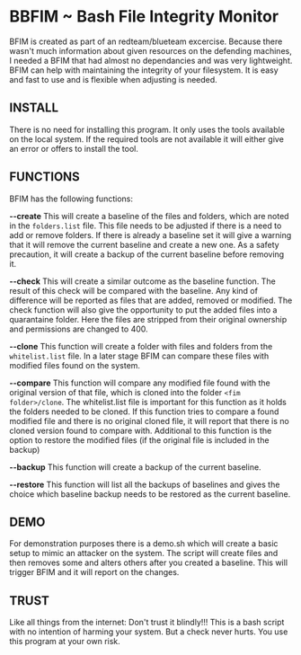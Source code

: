 # BBFIM ~ Bash File Integrity Monitor
BFIM is created as part of an redteam/blueteam excercise.
Because there wasn't much information about given resources on the defending machines, 
I needed a BFIM that had almost no dependancies and was very lightweight.
BFIM can help with maintaining the integrity of your filesystem.
It is easy and fast to use and is flexible when adjusting is needed.

## INSTALL
There is no need for installing this program.
It only uses the tools available on the local system.
If the required tools are not available it will either give an error or 
offers to install the tool.

## FUNCTIONS
BFIM has the following functions:

<b>--create</b>
This will create a baseline of the files and folders, which are noted in the `folders.list` file.
This file needs to be adjusted if there is a need to add or remove folders.
If there is already a baseline set it will give a warning that it will remove the current
baseline and create a new one. 
As a safety precaution, it will create a backup of the current baseline before removing it.

<b>--check</b>
This will create a similar outcome as the baseline function.
The result of this check will be compared with the baseline.
Any kind of difference will be reported as files that are added, removed or modified.
The check function will also give the opportunity to put the added files into a quarantaine folder.
Here the files are stripped from their original ownership and permissions are changed to 400.

<b>--clone</b>
This function will create a folder with files and folders from the `whitelist.list` file.
In a later stage BFIM can compare these files with modified files found on the system.

<b>--compare</b>
This function will compare any modified file found with the original version of that file, 
which is cloned into the folder `<fim folder>/clone`.
The whitelist.list file is important for this function as it holds the folders needed to be cloned.
If this function tries to compare a found modified file and there is no original cloned file,
it will report that there is no cloned version found to compare with.
Additional to this function is the option to restore the modified files (if the original file is included in the backup)

<b>--backup</b>
This function will create a backup of the current baseline.

<b>--restore</b>
This function will list all the backups of baselines and gives the choice which baseline backup needs 
to be restored as the current baseline.

## DEMO
For demonstration purposes there is a demo.sh which will create a basic setup to mimic an attacker on the system.
The script will create files and then removes some and alters others after you created a baseline.
This will trigger BFIM and it will report on the changes.

## TRUST
Like all things from the internet: Don't trust it blindly!!!
This is a bash script with no intention of harming your system.
But a check never hurts. You use this program at your own risk. 
